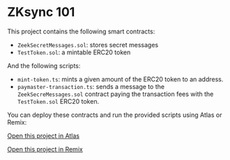 # ZKsync 101

This project contains the following smart contracts:

- `ZeekSecretMessages.sol`: stores secret messages
- `TestToken.sol`: a mintable ERC20 token

And the following scripts:

- `mint-token.ts`: mints a given amount of the ERC20 token to an address.
- `paymaster-transaction.ts`: sends a message to the `ZeekSecreMessages.sol` contract paying the transaction fees with the `TestToken.sol` ERC20 token.
  

You can deploy these contracts and run the provided scripts using Atlas or Remix:

[Open this project in Atlas](https://app.atlaszk.com/projects?template=https://github.com/uF4No/zksync-101&open=/contracts/ZeekSecretMessages.sol&chainId=300)

[Open this project in Remix](https://remix.ethereum.org/#url=https://github.com/uF4No/zksync-101/blob/master/contracts/ZeekSecretMessages.sol)
